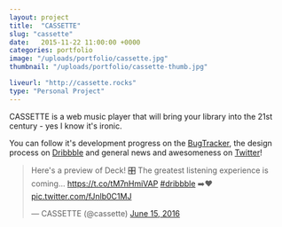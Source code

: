 ```yaml
---
layout: project
title:  "CASSETTE"
slug: "cassette"
date:   2015-11-22 11:00:00 +0000
categories: portfolio
image: "/uploads/portfolio/cassette.jpg"
thumbnail: "/uploads/portfolio/cassette-thumb.jpg"

liveurl: "http://cassette.rocks"
type: "Personal Project"
---
```

CASSETTE is a web music player that will bring your library into the 21st century - yes I know it's ironic.

You can follow it's development progress on the [BugTracker](https://github.com/CassetteRocks/BugTracker), the design process on [Dribbble](https://dribbble.com/cassette) and general news and awesomeness on [Twitter](https://twitter.com/cassette)!

<blockquote class="twitter-tweet" data-lang="en"><p lang="en" dir="ltr">Here&#39;s a preview of Deck! 🎛 The greatest listening experience is coming...  <a href="https://t.co/tM7nHmiVAP">https://t.co/tM7nHmiVAP</a> <a href="https://twitter.com/hashtag/dribbble?src=hash">#dribbble</a> ➡️❤️ <a href="https://t.co/fJnlb0C1MJ">pic.twitter.com/fJnlb0C1MJ</a></p>&mdash; CASSETTE (@cassette) <a href="https://twitter.com/cassette/status/743151023460581376">June 15, 2016</a></blockquote>
<script async src="//platform.twitter.com/widgets.js" charset="utf-8"></script>